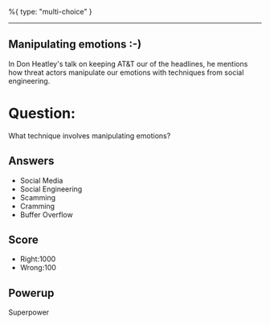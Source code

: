 %{
 type: "multi-choice"
}

---
## Manipulating emotions :-)

In Don Heatley's talk on keeping AT&T our of the headlines,
he mentions how threat actors manipulate our emotions
with techniques from social engineering.

# Question:
What technique involves manipulating emotions?

## Answers
- Social Media
- Social Engineering
- Scamming
- Cramming
- Buffer Overflow

## Score
- Right:1000
- Wrong:100

## Powerup
Superpower
